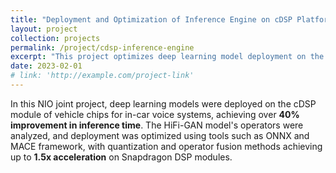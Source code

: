 ```yaml
---
title: "Deployment and Optimization of Inference Engine on cDSP Platform"
layout: project
collection: projects
permalink: /project/cdsp-inference-engine
excerpt: "This project optimizes deep learning model deployment on the cDSP module of in-vehicle chips for NIO's voice system."
date: 2023-02-01
# link: 'http://example.com/project-link'
---
```


In this NIO joint project, deep learning models were deployed on the cDSP module of vehicle chips for in-car voice systems, achieving over **40% improvement in inference time**. The HiFi-GAN model's operators were analyzed, and deployment was optimized using tools such as ONNX and MACE framework, with quantization and operator fusion methods achieving up to **1.5x acceleration** on Snapdragon DSP modules.
